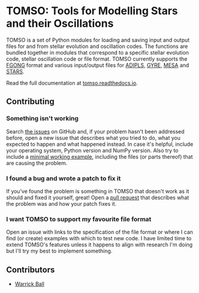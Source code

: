 # TOMSO: Tools for Modelling Stars and their Oscillations

TOMSO is a set of Python modules for loading and saving input and
output files for and from stellar evolution and oscillation codes.
The functions are bundled together in modules that correspond to a
specific stellar evolution code, stellar oscillation code or file
format.  TOMSO currently supports the
[FGONG](http://www.astro.up.pt/corot/ntools/docs/CoRoT_ESTA_Files.pdf)
format and various input/output files for
[ADIPLS](http://users-phys.au.dk/jcd/adipack.n/),
[GYRE](https://gyre.readthedocs.io/),
[MESA](https://docs.mesastar.org) and
[STARS](https://www.ast.cam.ac.uk/~stars).

Read the full documentation at
[tomso.readthedocs.io](https://tomso.readthedocs.io).

## Contributing

### Something isn't working

Search [the issues](https://github.com/warrickball/tomso/issues?q=is%3Aissue)
on GitHub and, if your problem hasn't been addressed before, open a
new issue that describes what you tried to do, what you expected to
happen and what happened instead.  In case it's helpful, include your
operating system, Python version and NumPy version.  Also try to
include a [minimal working
example](https://stackoverflow.com/help/minimal-reproducible-example),
including the files (or parts thereof) that are causing the problem.

### I found a bug and wrote a patch to fix it

If you've found the problem is something in TOMSO that doesn't work as it
should and fixed it yourself, great!  Open a [pull request](https://github.com/warrickball/tomso/pulls)
that describes what the problem was and how your patch fixes it.

### I want TOMSO to support my favourite file format

Open an issue with links to the specification of the file format or
where I can find (or create) examples with which to test new code.  I
have limited time to extend TOMSO's features unless it happens to
align with research I'm doing but I'll try my best to implement
something.

## Contributors
* [Warrick Ball](https://warrickball.gitlab.io)
